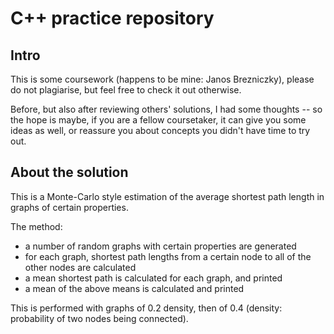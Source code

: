 # C++ practice repository

## Intro

This is some coursework (happens to be mine: Janos Brezniczky), please do not 
plagiarise, but feel free to check it out otherwise.

Before, but also after reviewing others' solutions, I had some thoughts -- so
the hope is maybe, if you are a fellow coursetaker, it can give you some ideas 
as well, or reassure you about concepts you didn't have time to try out.

## About the solution

This is a Monte-Carlo style estimation of the average shortest path length in
graphs of certain properties.

The method:

* a number of random graphs with certain properties are generated
* for each graph, shortest path lengths from a certain node to all of the other 
  nodes are calculated
* a mean shortest path is calculated for each graph, and printed
* a mean of the above means is calculated and printed

This is performed with graphs of 0.2 density, then of 0.4 (density: probability 
of two nodes being connected).
